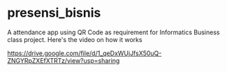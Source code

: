# presensi_bisnis

A attendance app using QR Code as requirement for Informatics Business class project.
Here's the video on how it works

https://drive.google.com/file/d/1_qeDxWUjJfsX50uQ-ZNGYRpZXEfXTRTz/view?usp=sharing


